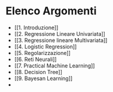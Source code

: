  # Elenco Argomenti
- [[1. Introduzione]]
- [[2. Regressione Lineare Univariata]]
- [[3. Regressione lineare Multivariata]]
- [[4. Logistic Regression]]
- [[5. Regolarizzazione]]
- [[6. Reti Neurali]]
- [[7. Practical Machine Learning]]
- [[8. Decision Tree]]
- [[9. Bayesan Learning]]
- 

